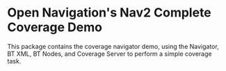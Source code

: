# Open Navigation's Nav2 Complete Coverage Demo

This package contains the coverage navigator demo, using the Navigator, BT XML, BT Nodes, and Coverage Server to perform a simple coverage task.
